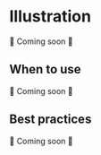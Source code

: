 # Illustration

📝 Coming soon 🐬

## When to use

📝 Coming soon 🐬

## Best practices

📝 Coming soon 🐬
